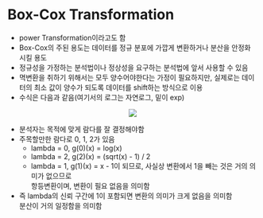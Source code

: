 # Box-Cox Transformation
- power Transformation이라고도 함
- Box-Cox의 주된 용도는 데이터를 정규 분포에 가깝게 변환하거나 분산을 안정화 시킬 용도
- 정규성을 가정하는 분석법이나 정상성을 요구하는 분석법에 앞서 사용할 수 있음 
- 멱변환을 취하기 위해서는 모두 양수어야한다는 가정이 필요하지만, 실제로는 데이터의 최소 값이 양수가 되도록 데이터를 shift하는 방식으로 이용
- 수식은 다음과 같음(여기서의 로그는 자연로그, 밑이 exp)
<p align = 'center'><img src="https://latex.codecogs.com/gif.latex?x&space;>&space;0,&space;g(x)&space;=&space;\begin{pmatrix}&space;\frac{x^{\lambda}-&space;1}{\lambda},&space;\lambda&space;\neq&space;0\\&space;log(x),&space;\lambda&space;=&space;0&space;\end{pmatrix}" /></p>

- 분석자는 목적에 맞게 람다를 잘 결정해야함
- 주목할만한 람다로 0, 1, 2가 있음
  - lambda = 0, g(0)(x) = log(x)
  - lambda = 2, g(2)(x) = (sqrt(x) - 1)  / 2 
  - lambda = 1, g(1)(x) = x - 1이 되므로, 사실상 변환에서 1을 빼는 것은 거의 의미가 없으므로  
   항등변환이며, 변환이 필요 없음을 의미함
- 즉 lambda의 신뢰 구간에 1이 포함되면 변환의 의미가 크게 없음을 의미함  
  분산이 거의 일정함을 의미함
 